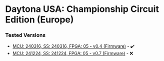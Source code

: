 # Daytona USA: Championship Circuit Edition (Europe)

### Tested Versions

- [MCU: 240316, SS: 240316, FPGA: 05 - v0.4 (Firmware)](./01/README.md) - :heavy_check_mark:
- [MCU: 241224, SS: 241224, FPGA: 05 - v0.7 (Firmware)](./02/README.md) - :x:
